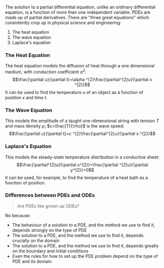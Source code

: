 The solution to a partial differential equation, unlike an ordinary differential equation, is a function of more than one independent variable.
PDEs are made up of partial derivatives.
There are "three great equations" which consistently crop up in physical science and engineering:
1) The heat equation
2) The wave equation
3) Laplace's equation
### The Heat Equation
The heat equation models the diffusion of heat through a one dimensional medium, with conduction coefficient $\alpha^{2}$:
$$\frac{\partial u}{\partial t}=\alpha ^{2}\frac{\partial^{2}u}{\partial x ^{2}}$$
It can be used to find the temperature $u$ of an object as a function of position $x$ and time $t$.
### The Wave Equation
This models the amplitude of a taught one-dimensional string with tension $T$ and mass density $\rho$; $c=\frac{T}{\rho}$ is the wave speed:
$$\frac{\partial u}{\partial t}=c ^{2}\frac{\partial^{2}u}{\partial x ^{2}}$$
### Laplace's Equation
This models the steady-state temperature distribution in a conductive sheet:
$$\frac{\partial^{2}u}{\partial x^{2}}+\frac{\partial ^{2}u}{\partial y^{2}}=0$$
It can be used, for example, to find the temperature of a heat bath as a function of position.
### Differences between PDEs and ODEs
> Are PDEs like grown up ODEs?

No because:
- The behaviour of a solution to a PDE, and the method we use to find it, depends strongly on the type of PDE
- The solution to a PDE, and the method we use to find it, depends crucially on the domain
- The solution to a PDE, and the method we use to find it, depends greatly on the boundary and initial conditions
- Even the rules for how to set up the PDE problem depend on the type of PDE and its domain
